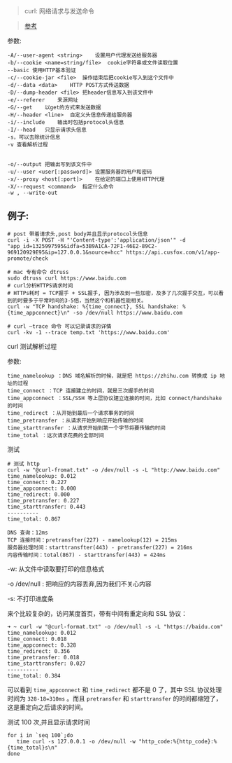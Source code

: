 > curl: 网络请求与发送命令

> [参考](http://man.linuxde.net/curl)

参数:

    -A/--user-agent <string>	设置用户代理发送给服务器
    -b/--cookie <name=string/file>	cookie字符串或文件读取位置
    --basic	使用HTTP基本验证
    -c/--cookie-jar <file>	操作结束后把cookie写入到这个文件中
    -d/--data <data>	HTTP POST方式传送数据
    -D/--dump-header <file>	把header信息写入到该文件中
    -e/--referer	来源网址
    -G/--get	以get的方式来发送数据
    -H/--header <line>	自定义头信息传递给服务器
    -i/--include	输出时包括protocol头信息
    -I/--head	只显示请求头信息
    -s，可以去除统计信息
    -v 查看解析过程


    -o/--output	把输出写到该文件中
    -u/--user <user[:password]>	设置服务器的用户和密码
    -x/--proxy <host[:port]>	在给定的端口上使用HTTP代理
    -X/--request <command>	指定什么命令
    -w , --write-out 


例子:
----

    # post 带着请求头,post body并且显示protocol头信息
    curl -i -X POST -H "'Content-type':'application/json'" -d "app_id=1325997595&idfa=53B9A1CA-72F1-46E2-89C2-969120929E95&ip=127.0.0.1&source=hcc" https://api.cusfox.com/v1/app-promote/check

    # mac 专有命令 dtruss
    sudo dtruss curl https://www.baidu.com
    # curl分析HTTPS请求时间
    # HTTPs耗时 = TCP握手 + SSL握手, 因为涉及到一些加密，及多了几次握手交互，可以看到的时要多于平常时间的3-5倍，当然这个和机器性能相关。
    curl -w "TCP handshake: %{time_connect}, SSL handshake: %{time_appconnect}\n" -so /dev/null https://www.baidu.com

    # curl –trace 命令 可以记录请求的详情
    curl -kv -1 --trace temp.txt 'https://www.baidu.com'


curl 测试解析过程

参数:

    time_namelookup ：DNS 域名解析的时候，就是把 https://zhihu.com 转换成 ip 地址的过程
    time_connect ：TCP 连接建立的时间，就是三次握手的时间
    time_appconnect ：SSL/SSH 等上层协议建立连接的时间，比如 connect/handshake 的时间
    time_redirect ：从开始到最后一个请求事务的时间
    time_pretransfer ：从请求开始到响应开始传输的时间
    time_starttransfer ：从请求开始到第一个字节将要传输的时间
    time_total ：这次请求花费的全部时间

测试

    # 测试 http 
    curl -w "@curl-fromat.txt" -o /dev/null -s -L "http://www.baidu.com"
    time_namelookup: 0.012  
    time_connect: 0.227  
    time_appconnect: 0.000  
    time_redirect: 0.000  
    time_pretransfer: 0.227  
    time_starttransfer: 0.443  
    ----------  
    time_total: 0.867 

    DNS 查询：12ms
    TCP 连接时间：pretransfter(227) - namelookup(12) = 215ms
    服务器处理时间：starttransfter(443) - pretransfer(227) = 216ms
    内容传输时间：total(867) - starttransfer(443) = 424ms


-w: 从文件中读取要打印的信息格式

-o /dev/null : 把响应的内容丢弃,因为我们不关心内容

-s: 不打印进度条



来个比较复杂的，访问某度首页，带有中间有重定向和 SSL 协议：

    ➜ ~ curl -w "@curl-format.txt" -o /dev/null -s -L "https://baidu.com"  
    time_namelookup: 0.012  
    time_connect: 0.018  
    time_appconnect: 0.328  
    time_redirect: 0.356  
    time_pretransfer: 0.018  
    time_starttransfer: 0.027  
    ----------  
    time_total: 0.384 

可以看到 `time_appconnect` 和 `time_redirect` 都不是 0 了，其中 SSL 协议处理时间为 `328-18=310ms` 。而且 `pretransfer` 和 `starttransfer` 的时间都缩短了，这是重定向之后请求的时间。


测试 100 次,并且显示请求时间

    for i in `seq 100`;do  
       time curl -s 127.0.0.1 -o /dev/null -w "http_code:%{http_code}:%{time_total}s\n"
    done






















